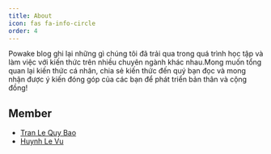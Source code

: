 ```yaml
---
title: About
icon: fas fa-info-circle
order: 4
---
```


<!-- > Add Markdown syntax content to file `_tabs/about.md`{: .filepath } and it will show up on this page.
{: .prompt-tip } -->

Powake blog ghi lại những gì chúng tôi đã trải qua trong quá trình học tập và làm việc với kiến thức trên nhiều chuyên ngành khác nhau.Mong muốn tổng quan lại kiến thức cá nhân, chia sẻ kiến thức đến quý bạn đọc và mong nhận được ý kiến đóng góp của các bạn để phát triển bản thân và cộng đồng!

## Member
* [Tran Le Quy Bao](https://github.com/TLQB)
* [Huynh Le Vu](https://github.com/HuynhLeVu5598)
